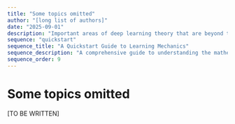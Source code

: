 ```yaml
---
title: "Some topics omitted"
author: "[long list of authors]"
date: "2025-09-01"
description: "Important areas of deep learning theory that are beyond the scope of this quickstart guide."
sequence: "quickstart"
sequence_title: "A Quickstart Guide to Learning Mechanics"
sequence_description: "A comprehensive guide to understanding the mathematical foundations of deep learning, from optimization to generalization."
sequence_order: 9
---
```


# Some topics omitted

[TO BE WRITTEN]